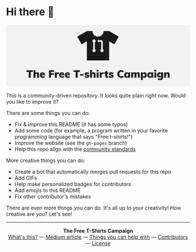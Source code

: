 # Hi there :wave:

![](media/system/system.png)

This is a community-driven repository. It looks quite plain right now. Would you
like to improve it?

There are some things you can do:

- Fix & improve this README (it has some typos)
- Add some code (for example, a program written in your favorite programming
  language that says "Free t-shirts!")
- Improve the website (see the `gh-pages` branch)
- Help this repo align with the [community standards](https://opensource.guide/)

More creative things you can do:

- Create a bot that automatically merges pull requests for this repo
- Add GIFs
- Help make personalized badges for contributors
- Add emojis to this README
- Fix other contributor's mistakes

There are even more things you can do. It's all up to your creativity! How
creative are you? Let's see!

- - -

<p align="center">
  <b>The Free T-Shirts Campaign</b><br/>
  <a href="https://you-create.github.io/free-tshirts/">What's this?</a> &mdash;
  <a href="https://medium.com/@you_create/participating-in-hacktoberfest-this-month-spread-the-awareness-of-free-software-while-doing-so-af6af4309921">Medium article</a> &mdash;
  <a href="https://github.com/you-create/free-tshirts/projects">Things you can help with</a> &mdash;
  <a href="https://you-create.github.io/free-tshirts/CONTRIBUTORS.html">Contributors</a> &mdash;
  <a href="https://creativecommons.org/publicdomain/zero/1.0/">License</a>
</p>
